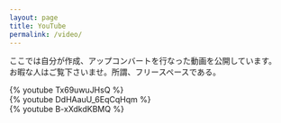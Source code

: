 ```yaml
---
layout: page
title: YouTube
permalink: /video/
---
```


ここでは自分が作成、アップコンバートを行なった動画を公開しています。<br>
お暇な人はご覧下さいませ。所謂、フリースペースである。

{% youtube Tx69uwuJHsQ %}
<br>
{% youtube DdHAauU_6EqCqHqm %}
<br>
{% youtube B-xXdkdKBMQ %}
